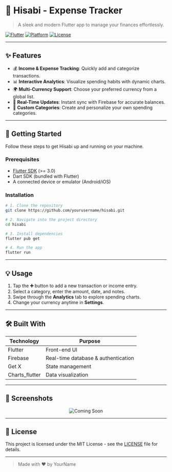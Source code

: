 # 💼 Hisabi - Expense Tracker

> A sleek and modern Flutter app to manage your finances effortlessly.

[![Flutter](https://img.shields.io/badge/Flutter-%5E3.0-blue.svg)](https://flutter.dev) [![Platform](https://img.shields.io/badge/Platform-Android%20%7C%20iOS-lightgrey.svg)]() [![License](https://img.shields.io/badge/License-MIT-green.svg)](LICENSE)

---

## ✨ Features

* 💰 **Income & Expense Tracking**: Quickly add and categorize transactions.
* 📊 **Interactive Analytics**: Visualize spending habits with dynamic charts.
* 🌍 **Multi-Currency Support**: Choose your preferred currency from a global list.
* 🔔 **Real-Time Updates**: Instant sync with Firebase for accurate balances.
* 🎨 **Custom Categories**: Create and personalize your own spending categories.

---

## 🚀 Getting Started

Follow these steps to get Hisabi up and running on your machine.

### Prerequisites

* [Flutter SDK](https://flutter.dev/docs/get-started/install) (>= 3.0)
* Dart SDK (bundled with Flutter)
* A connected device or emulator (Android/iOS)

### Installation

```bash
# 1. Clone the repository
git clone https://github.com/yourusername/hisabi.git

# 2. Navigate into the project directory
cd hisabi

# 3. Install dependencies
flutter pub get

# 4. Run the app
flutter run
```

---

## 💡 Usage

1. Tap the **➕** button to add a new transaction or income entry.
2. Select a category, enter the amount, date, and notes.
3. Swipe through the **Analytics** tab to explore spending charts.
4. Change your currency anytime in **Settings**.

---

## 🛠️ Built With

| Technology      | Purpose                             |
|-----------------| ----------------------------------- |
| Flutter         | Front-end UI                        |
| Firebase        | Real-time database & authentication |
| Get X           | State management                    |
| Charts\_flutter | Data visualization                  |

---

## 🎨 Screenshots

<p align="center">
  <img src="https://img.shields.io/badge/Screenshots-Coming%20Soon-FF3131?style=for-the-badge&logo=flutter" alt="Coming Soon" />
</p>

---

## 📄 License

This project is licensed under the MIT License - see the [LICENSE](LICENSE) file for details.

---

> Made with ❤️ by YourName
